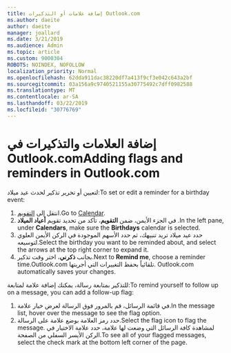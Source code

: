 ```yaml
---
title: إضافة علامات أو التذكيرات Outlook.com
ms.author: daeite
author: daeite
manager: joallard
ms.date: 3/21/2019
ms.audience: Admin
ms.topic: article
ms.custom: 9000304
ROBOTS: NOINDEX, NOFOLLOW
localization_priority: Normal
ms.openlocfilehash: 62dda911dac38220df7a413f9cf3e042c643a2bf
ms.sourcegitcommit: 03a156a9c9740521155a30775492c7dff0982588
ms.translationtype: MT
ms.contentlocale: ar-SA
ms.lasthandoff: 03/22/2019
ms.locfileid: "30776769"
---
```

# <a name="adding-flags-and-reminders-in-outlookcom"></a><span data-ttu-id="9150f-102">إضافة العلامات والتذكيرات في Outlook.com</span><span class="sxs-lookup"><span data-stu-id="9150f-102">Adding flags and reminders in Outlook.com</span></span>

<span data-ttu-id="9150f-103">لتعيين أو تحرير تذكير لحدث عيد ميلاد:</span><span class="sxs-lookup"><span data-stu-id="9150f-103">To set or edit a reminder for a birthday event:</span></span>

1. <span data-ttu-id="9150f-104">انتقل إلى [التقويم](https://outlook.live.com/calendar/).</span><span class="sxs-lookup"><span data-stu-id="9150f-104">Go to [Calendar](https://outlook.live.com/calendar/).</span></span>
1. <span data-ttu-id="9150f-105">في الجزء الأيمن، ضمن **التقويم**، تأكد من تحديد تقويم **أعياد الميلاد** .</span><span class="sxs-lookup"><span data-stu-id="9150f-105">In the left pane, under **Calendars**, make sure the **Birthdays** calendar is selected.</span></span>
1. <span data-ttu-id="9150f-106">حدد عيد ميلاد تريد تنبيهك، ثم حدد الأسهم الموجودة في الركن الأيمن العلوي لتوسيعه.</span><span class="sxs-lookup"><span data-stu-id="9150f-106">Select the birthday you want to be reminded about, and select the arrows at the top right corner to expand it.</span></span>
1. <span data-ttu-id="9150f-107">بجانب **ذكرني**، اختر وقت تذكير.</span><span class="sxs-lookup"><span data-stu-id="9150f-107">Next to **Remind me**, choose a reminder time.</span></span><span data-ttu-id="9150f-108">Outlook.com تلقائياً بحفظ التغييرات التي أجريتها.</span><span class="sxs-lookup"><span data-stu-id="9150f-108"> Outlook.com automatically saves your changes.</span></span>

<span data-ttu-id="9150f-109">للتذكير بمتابعة رسالة، يمكنك إضافة علامة لمتابعة:</span><span class="sxs-lookup"><span data-stu-id="9150f-109">To remind yourself to follow up on a message, you can add a follow-up flag:</span></span>

1. <span data-ttu-id="9150f-110">في قائمة الرسائل، قم بالمرور فوق الرسالة لعرض خيار علامة.</span><span class="sxs-lookup"><span data-stu-id="9150f-110">In the message list, hover over the message to see the flag option.</span></span>
1. <span data-ttu-id="9150f-111">حدد رمز العلامة بوضع علامة على الرسالة.</span><span class="sxs-lookup"><span data-stu-id="9150f-111">Select the flag icon to flag the message.</span></span> <span data-ttu-id="9150f-112">لمشاهدة كافة الرسائل التي وضعت لها علامة، حدد علامة الاختيار في الركن الأيسر السفلي من الصفحة.</span><span class="sxs-lookup"><span data-stu-id="9150f-112">To see all of your flagged messages, select the check mark at the bottom left corner of the page.</span></span>